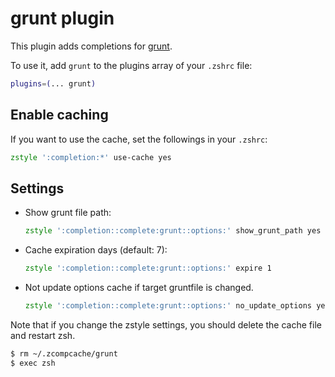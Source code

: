 # grunt plugin

This plugin adds completions for [grunt](https://github.com/gruntjs/grunt).

To use it, add `grunt` to the plugins array of your `.zshrc` file:
```zsh
plugins=(... grunt)
```

## Enable caching

If you want to use the cache, set the followings in your `.zshrc`:
```zsh
zstyle ':completion:*' use-cache yes
```

## Settings

* Show grunt file path:
  ```zsh
  zstyle ':completion::complete:grunt::options:' show_grunt_path yes
  ```
* Cache expiration days (default: 7):
  ```zsh
  zstyle ':completion::complete:grunt::options:' expire 1
  ```
* Not update options cache if target gruntfile is changed.
  ```zsh
  zstyle ':completion::complete:grunt::options:' no_update_options yes
  ```

Note that if you change the zstyle settings, you should delete the cache file and restart zsh.

```zsh
$ rm ~/.zcompcache/grunt
$ exec zsh
```
